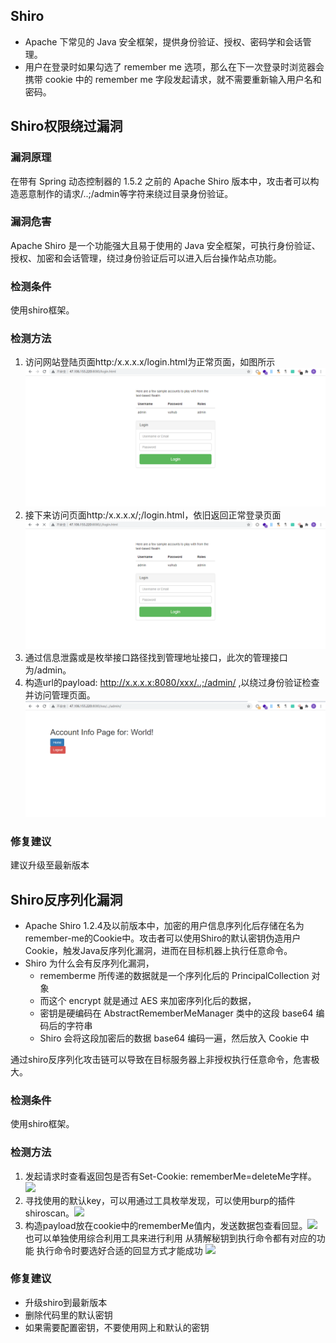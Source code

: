 ## Shiro
- Apache 下常见的 Java 安全框架，提供身份验证、授权、密码学和会话管理。
- 用户在登录时如果勾选了 remember me 选项，那么在下一次登录时浏览器会携带 cookie 中的 remember me 字段发起请求，就不需要重新输入用户名和密码。

## Shiro权限绕过漏洞
### 漏洞原理

在带有 Spring 动态控制器的 1.5.2 之前的 Apache Shiro 版本中，攻击者可以构造恶意制作的请求/..;/admin等字符来绕过目录身份验证。

### 漏洞危害

Apache Shiro 是一个功能强大且易于使用的 Java 安全框架，可执行身份验证、授权、加密和会话管理，绕过身份验证后可以进入后台操作站点功能。

### 检测条件

使用shiro框架。

### 检测方法
1. 访问网站登陆页面http:/x.x.x.x/login.html为正常页面，如图所示![](media/image.png)  
2. 接下来访问页面http:/x.x.x.x/;/login.html，依旧返回正常登录页面![](media/image-1.png)  
3. 通过信息泄露或是枚举接口路径找到管理地址接口，此次的管理接口为/admin。
4. 构造url的payload: http://x.x.x.x:8080/xxx/..;/admin/ ,以绕过身份验证检查并访问管理页面。 ![](media/image%201.png)

### 修复建议
建议升级至最新版本


## Shiro反序列化漏洞

- Apache Shiro 1.2.4及以前版本中，加密的用户信息序列化后存储在名为remember-me的Cookie中。攻击者可以使用Shiro的默认密钥伪造用户Cookie，触发Java反序列化漏洞，进而在目标机器上执行任意命令。
- Shiro 为什么会有反序列化漏洞，
	- rememberme 所传递的数据就是一个序列化后的 PrincipalCollection 对象
	- 而这个 encrypt 就是通过 AES 来加密序列化后的数据，
	- 密钥是硬编码在 AbstractRememberMeManager 类中的这段 base64 编码后的字符串
	- Shiro 会将这段加密后的数据 base64 编码一遍，然后放入 Cookie 中


通过shiro反序列化攻击链可以导致在目标服务器上非授权执行任意命令，危害极大。

### 检测条件

使用shiro框架。

### 检测方法

1. 发起请求时查看返回包是否有Set-Cookie: rememberMe=deleteMe字样。![](https://cdn.nlark.com/yuque/0/2024/png/2764834/1718544113827-74780333-e086-4ed8-8dc2-e07192862e85.png)
2. 寻找使用的默认key，可以用通过工具枚举发现，可以使用burp的插件shiroscan。![](https://cdn.nlark.com/yuque/0/2024/png/2764834/1718544114040-9d8fc2a5-0e44-4777-9f2a-36be82f69444.png)
3. 构造payload放在cookie中的rememberMe值内，发送数据包查看回显。![](https://cdn.nlark.com/yuque/0/2024/png/2764834/1718544114271-686dd390-db0d-426f-9e26-f8cc053ce10a.png)
也可以单独使用综合利用工具来进行利用
从猜解秘钥到执行命令都有对应的功能
执行命令时要选好合适的回显方式才能成功
![](https://cdn.nlark.com/yuque/0/2024/png/2764834/1718544114540-777084a5-f095-404b-ba41-688f7eaa1c59.png)


### 修复建议
- 升级shiro到最新版本
- 删除代码里的默认密钥
- 如果需要配置密钥，不要使用网上和默认的密钥